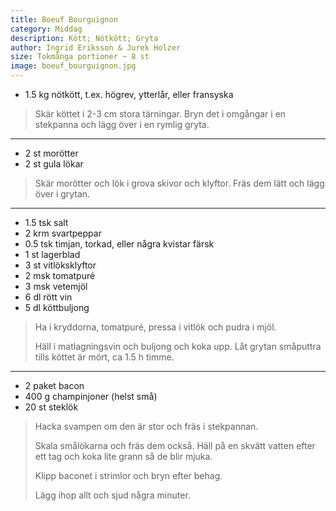 ```yaml
---
title: Boeuf Bourguignon
category: Middag
description: Kött; Nötkött; Gryta
author: Ingrid Eriksson & Jurek Holzer
size: Tokmånga portioner ~ 8 st
image: boeuf_bourguignon.jpg
---
```


- 1.5 kg nötkött, t.ex. högrev, ytterlår, eller fransyska

> Skär köttet i 2-3 cm stora tärningar. Bryn det i omgångar i en stekpanna och lägg över i en rymlig gryta.

---

- 2 st morötter
- 2 st gula lökar

> Skär morötter och lök i grova skivor och klyftor. Fräs dem lätt och lägg över i grytan.

---

- 1.5 tsk salt
- 2 krm svartpeppar
- 0.5 tsk timjan, torkad, eller några kvistar färsk
- 1 st lagerblad
- 3 st vitlöksklyftor
- 2 msk tomatpuré
- 3 msk vetemjöl
- 6 dl rött vin
- 5 dl köttbuljong

> Ha i kryddorna, tomatpuré, pressa i vitlök och pudra i mjöl.
>
> Häll i matlagningsvin och buljong och koka upp.
> Låt grytan småputtra tills köttet är mört, ca 1.5 h timme.

---

- 2 paket bacon
- 400 g champinjoner (helst små)
- 20 st steklök

> Hacka svampen om den är stor och fräs i stekpannan.
> 
> Skala smålökarna och fräs dem också. Häll på en skvätt vatten efter ett tag och koka lite grann så de blir mjuka.
> 
> Klipp baconet i strimlor och bryn efter behag.
> 
> Lägg ihop allt och sjud några minuter.
